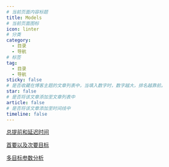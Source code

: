 ```yaml
---
# 当前页面内容标题
title: Models
# 当前页面图标
icon: linter
# 分类
category:
  - 目录
  - 导航
# 标签
tag:
  - 目录
  - 导航
sticky: false
# 是否收藏在博客主题的文章列表中，当填入数字时，数字越大，排名越靠前。
star: false
# 是否将该文章添加至文章列表中
article: false
# 是否将该文章添加至时间线中
timeline: false
---
```

[总提前和延迟时间](./earliness_tardiness/earliness_tardiness.md)

[首要以及次要目标](./Primary/Primary.md)

[多目标参数分析](./Multiple/Multiple.md)
